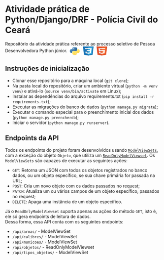 # Atividade prática de Python/Django/DRF - Polícia Civil do Ceará

Repositório da atividade prática referente ao processo seletivo de Pessoa Desenvolvedora Python júnior.
  <img align="center" alt="Rafa-Python" height="30" width="40" src="https://raw.githubusercontent.com/devicons/devicon/master/icons/python/python-original.svg"> <img align="center" alt="Rafa-CSS" height="30" width="40" src="https://raw.githubusercontent.com/devicons/devicon/master/icons/css3/css3-original.svg">  <img align="center" alt="Rafa-HTML" height="30" width="40" src="https://raw.githubusercontent.com/devicons/devicon/master/icons/html5/html5-original.svg">
## Instruções de inicialização

-   Clonar esse repositório para a máquina local (`git clone`);
-   Na pasta local do repositório, criar um ambiente virtual (`python -m venv venv`) e ativá-lo (`source venv/bin/activate` em Linux);
-   Instalar as dependências do arquivo requirements.txt (`pip install -r requirements.txt`);
-   Executar as migrações do banco de dados (`python manage.py migrate`);
-   Executar o comando especial para o preenchimento inicial dos dados (`python manage.py preencherdb`);
-   Iniciar o servidor (`python manage.py runserver`).

## Endpoints da API

Todos os endpoints do projeto foram desenvolvidos usando [`ModelViewSets`](https://www.django-rest-framework.org/api-guide/viewsets/#modelviewset), com a exceção do objeto `Objeto`, que utiliza um [`ReadOnlyModelViewset`](https://www.django-rest-framework.org/api-guide/viewsets/#readonlymodelviewset). Os `ModelViewSets` são capazes de executar as seguintes ações:

-   `GET`: Retorna um JSON com todos os objetos registrados no banco dados, ou um objeto específico, se sua chave primária for passada na URL;
-   `POST`: Cria um novo objeto com os dados passados no request;
-   `PATCH`: Atualiza um ou vários campos de um objeto específico, passados no request;
-   `DELETE`: Apaga uma instância de um objeto específico.

Já o `ReadOnlyModelViewset` suporta apenas as ações do método `GET`, isto é, ele só gera endpoints de leitura de dados. <br>
Dessa forma, essa API conta com os seguintes endpoints:

-   `/api/armas/` - ModelViewSet
-   `/api/calibres/` - ModelViewSet
-   `/api/municoes/` - ModelViewSet
-   `/api/objetos/` - ReadOnlyModelViewset
-   `/api/tipos_objetos/` - ModelViewSet
